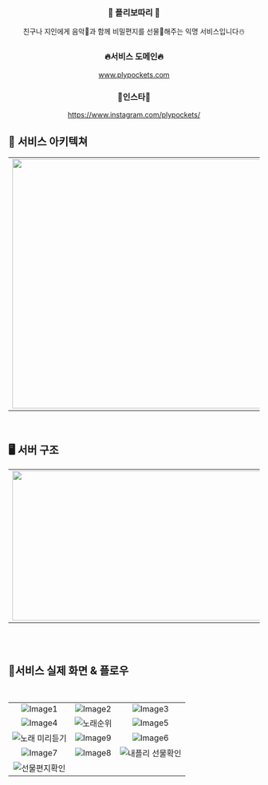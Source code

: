 <div align="center">

### 🎄 플리보따리 🎄 

친구나 지인에게 음악🎤과 함께 비밀편지를 선물🎁해주는 익명 서비스입니다☃️


### 🔥서비스 도메인🔥

www.plypockets.com

### 🌸인스타🌸

https://www.instagram.com/plypockets/

</div>    


## 💾 서비스 아키텍쳐
<table>
  <tr>
    <td><img src=https://github.com/Playlist-pack/Server/assets/58305106/6ee62b00-9aa2-407a-b135-7b7d8f014c72 width="650" height="500"></td>
  </tr>
</table>
<br>

## 🖥️ 서버 구조
<table>
  <tr>
    <td><img src="https://github.com/Playlist-pack/Server/assets/58305106/a9aadbf6-a43e-4481-be5d-1f3fbd5eb56e" width="650" height="300"></td>
  </tr>
</table>
<br>




  
<br>

## 🔎서비스 실제 화면 & 플로우  
<br>

 |  |  |  |
|:-:|:-:|:-:|
| ![Image1](https://github.com/Playlist-pack/Server/assets/58305106/a9711011-707f-48b1-b418-2bceca4825db) | ![Image2](https://github.com/Playlist-pack/Server/assets/58305106/11a3834f-5685-4bae-a610-3cff138dc9aa)| ![Image3](https://github.com/Playlist-pack/Server/assets/58305106/a24c3bc4-a62c-46de-8916-0b8184462824) |
| ![Image4](https://github.com/Playlist-pack/Server/assets/58305106/1714a556-a86b-4298-a429-49b9b01868c5) | ![노래순위](https://github.com/Playlist-pack/Server/assets/58305106/03993e8b-9841-4227-8070-1d6c0511f85e)| ![Image5](https://github.com/Playlist-pack/Server/assets/58305106/6933a2c2-03ae-4b0b-ba4a-0786b816f834) |
| ![노래 미리듣기](https://github.com/Playlist-pack/Server/assets/58305106/5b40aa0f-8a4d-41ad-8454-1512601c2609) | ![Image9](https://github.com/Playlist-pack/Server/assets/58305106/e98ced27-8df7-4856-bfe0-4b8b7a572345) | ![Image6](https://github.com/Playlist-pack/Server/assets/58305106/a23b17d3-7131-4326-8e54-c08a4d875e56) |
| ![Image7](https://github.com/Playlist-pack/Server/assets/58305106/80e150b9-e8fa-4d8c-9171-363de1eee105) | ![Image8](https://github.com/Playlist-pack/Server/assets/58305106/c362456b-361d-4d2f-96e4-6e3a15468422) | ![내플리 선물확인](https://github.com/Playlist-pack/Server/assets/58305106/eafa9859-b699-4ba7-b0e5-516755a5d4fc)|
| ![선물편지확인](https://github.com/Playlist-pack/Server/assets/58305106/dbdae2bc-a9ec-47ed-931c-6b392682616e)|



